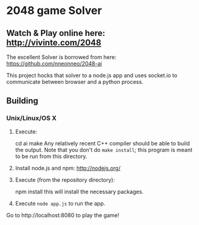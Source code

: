 2048 game Solver
===========

Watch & Play online here: http://vivinte.com/2048
-------------
The excellent Solver is borrowed from here: https://github.com/nneonneo/2048-ai

This project hocks that solver to a node.js app and uses socket.io to communicate between browser and a python process.
## Building
### Unix/Linux/OS X
1) Execute:

     cd ai
     make
Any relatively recent C++ compiler should be able to build the output.
Note that you don't do `make install`; this program is meant to be run from this directory.

2) Install node.js and npm: http://nodejs.org/  
3) Execute (from the repository directory):

    npm install
this will install the necessary packages.

4) Execute <code>node app.js</code> to run the app.

Go to http://localhost:8080 to play the game!



